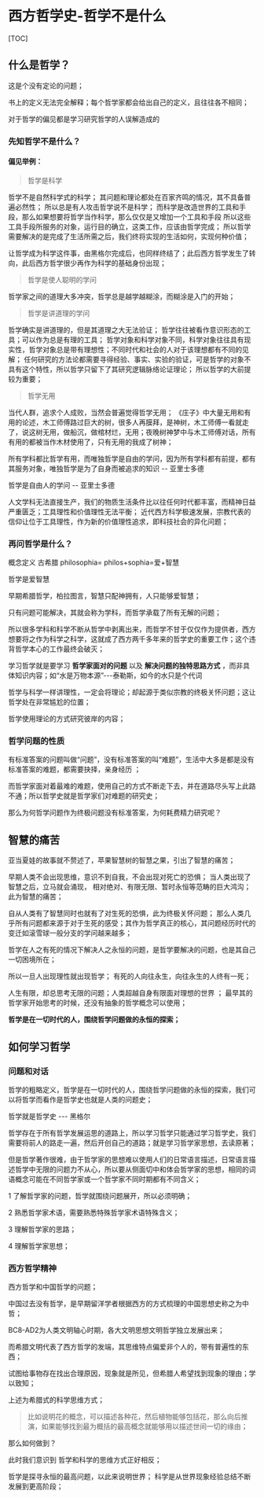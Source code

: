 # 西方哲学史-哲学不是什么

[TOC]

## 什么是哲学？

这是个没有定论的问题；

书上的定义无法完全解释；每个哲学家都会给出自己的定义，且往往各不相同；

对于哲学的偏见都是学习研究哲学的人误解造成的

### 先知哲学不是什么？

#### 偏见举例：

>  哲学是科学

哲学不是自然科学式的科学；
其问题和理论都处在百家齐鸣的情况，其不具备普遍必然性；
所以总是有人攻击哲学说不是科学；
而科学是改造世界的工具和手段，那么如果想要将哲学当作科学，那么仅仅是又增加一个工具和手段
所以这些工具手段所服务的对象，运行目的确立，这类工作，应该由哲学完成；
所以哲学需要解决的是完成了生活所需之后，我们终将实现的生活如何，实现何种价值；

让哲学成为科学这件事，由黑格尔完成后，也同样终结了；此后西方哲学发生了转向，此后西方哲学很少再作为科学的基础身份出现；

> 哲学是使人聪明的学问

哲学家之间的道理大多冲突，哲学总是越学越糊涂，而糊涂是入门的开始；

> 哲学是讲道理的学问

哲学确实是讲道理的，但是其道理之大无法验证；
哲学往往被看作意识形态的工具；可以作为总是有理的工具；
哲学对象和科学对象不同，科学对象往往具有现实性，哲学对象总是带有理想性；不同时代和社会的人对于该理想都有不同的见解；
任何研究的方法论都需要寻得经验、事实、实验的验证，可是哲学的对象不具有这个特性，所以哲学只留下了其研究逻辑脉络论证理论；
所以哲学的大前提较为重要；

> 哲学无用

当代人群，追求个人成败，当然会普遍觉得哲学无用；
《庄子》中大量无用和有用的论述，木工师傅路过巨大的树，很多人再膜拜，是神树，木工师傅一看就走了，说这树无用，做船沉，做棺材烂，无用；夜晚树神梦中与木工师傅对话，所有有用的都被当作木材使用了，只有无用的我成了树神；

所有学科都比哲学有用，而唯独哲学是自由的学问，因为所有学科都有前提，都有其服务对象，唯独哲学是为了自身而被追求的知识 -- 亚里士多德

哲学是自由人的学问 -- 亚里士多德

人文学科无法直接生产，我们的物质生活条件比以往任何时代都丰富，而精神日益严重匮乏；工具理性和价值理性无法平衡；
近代西方科学极速发展，宗教代表的信仰让位于工具理性，作为新的价值理性追求，即科技社会的异化问题；



### 再问哲学是什么？

概念定义 古希腊    philosophia= philos+sophia=爱+智慧

哲学是爱智慧

早期希腊哲学，柏拉图言，智慧只配神拥有，人只能够爱智慧；

只有问题可能解决，其就会称为学科，而哲学承载了所有无解的问题；

所以很多学科和科学不断从哲学中剥离出来，而哲学不甘于仅仅作为提供者，西方想要将之作为科学之科学，这就成了西方两千多年来的哲学史的重要工作；这个违背哲学本心的工作最终会破灭；

学习哲学就是要学习 **哲学家面对的问题** 以及 **解决问题的独特思路方式**  ，而非具体知识内容；如“水是万物本源”---泰勒斯，如今的水只是个代词

哲学与科学一样讲理性，一定会将理论；却起源于类似宗教的终极关怀问题；这让哲学处在非常尴尬的位置；

哲学使用理论的方式研究彼岸的内容；



### 哲学问题的性质

有标准答案的问题叫做“问题”，没有标准答案的叫“难题”，生活中大多是都是没有标准答案的难题，都需要抉择，亲身经历 ；

而哲学家面对着最难的难题，使用自己的方式不断走下去，并在道路尽头写上此路不通；所以哲学史就是哲学家们对难题的研究史；

那么为何哲学问题作为终极问题没有标准答案，为何耗费精力研究呢？

 

## 智慧的痛苦

亚当夏娃的故事就不赘述了，苹果智慧树的智慧之果，引出了智慧的痛苦；

早期人类不会出现思维，意识不到自我，不会出现对死亡的恐惧；
当人类出现了智慧之后，立马就会涌现， 相对绝对、有限无限、暂时永恒等范畴的巨大鸿沟；此为智慧的痛苦；

自从人类有了智慧同时也就有了对生死的恐惧，此为终极关怀问题；
那么人类几乎所有问题都来源于对于生死的感受；其作为哲学真正的核心，其问题经历时代的变迁如滚雪球一般分支的学问越来越多；

哲学在人之有死的情况下解决人之永恒的问题，是哲学要解决的问题，也是其自己一切困境所在；

所以一旦人出现理性就出现哲学；
有死的人向往永生，向往永生的人终有一死；

人生有限，却总思考无限的问题；人类超越自身有限面对理想的世界 ；
最早其的哲学家开始思考的时候，还没有抽象的哲学概念可以使用；

 



**哲学是在一切时代的人，围绕哲学问题做的永恒的探索；**



## 如何学习哲学

### 问题和对话

哲学的粗略定义，哲学是在一切时代的人，围绕哲学问题做的永恒的探索，我们可以将哲学而看作是哲学史也就是人类的问题史；

哲学就是哲学史 --- 黑格尔

哲学存在于所有哲学发展运思的道路上，所以学习哲学只能通过学习哲学史，我们需要将前人的路走一遍，然后开创自己的道路；就是学习哲学家思想，去读原著；

但是哲学著作很难，由于哲学家的思想难以使用人们的日常语言描述，日常语言描述哲学中无限的问题力不从心，所以要从侧面切中和体会哲学家的思想，相同的词语概念可能在不同哲学家或一个哲学家不同时期都有不同含义；

1 了解哲学家的问题，哲学就围绕问题展开，所以必须明确；

2 熟悉哲学家术语，需要熟悉特殊哲学家术语特殊含义；

3 理解哲学家的思路；

4 理解哲学家思想；



### 西方哲学精神

西方哲学和中国哲学的问题；

中国过去没有哲学，是早期留洋学者根据西方的方式梳理的中国思想史称之为中哲；

BC8-AD2为人类文明轴心时期，各大文明思想文明哲学独立发展出来；

而希腊文明代表了西方哲学的发端，其思维特点偏爱非个人的，带有普遍性的东西；

试图给事物存在找出合理原因，现象就是所见，但希腊人希望找到现象的理由；学以致知；

上述为希腊式的科学思维方式；

> 比如说明花的概念，可以描述各种花，然后植物能够包括花，那么向后推演，如果能够找到最为概括的最高概念就能够用以描述世间一切的缘由；

那么如何做到？

此时我们意识到 哲学和科学的思维方式正好相反；

哲学是探寻永恒的最高问题，以此来说明世界；
科学是从世界现象经验总结不断发展到更高阶段；





















 



